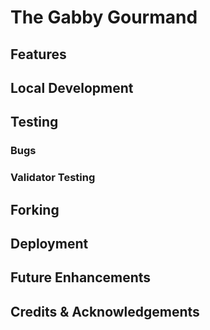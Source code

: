# The Gabby Gourmand


## Features


## Local Development


## Testing


### Bugs


### Validator Testing


## Forking


## Deployment


## Future Enhancements


## Credits & Acknowledgements